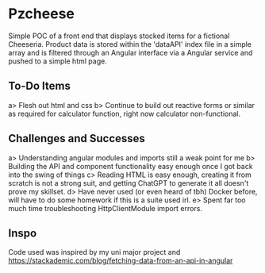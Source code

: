 # Pzcheese

Simple POC of a front end that displays stocked items for a fictional Cheeseria. 
Product data is stored within the 'dataAPI' index file in a simple array and is filtered through an Angular interface via a Angular service and pushed to a simple html page. 

## To-Do Items
a>	Flesh out html and css
b>	Continue to build out reactive forms or similar as required for calculator function, right now calculator non-functional.

## Challenges and Successes
a> Understanding angular modules and imports still a weak point for me
b> Building the API and component functionality easy enough once I got back into the swing of things
c> Reading HTML is easy enough, creating it from scratch is not a strong suit, and getting ChatGPT to generate it all doesn't prove my skillset. 
d> Have never used (or even heard of tbh) Docker before, will have to do some homework if this is a suite used irl. 
e> Spent far too much time troubleshooting HttpClientModule import errors. 

## Inspo

Code used was inspired by my uni major project and
https://stackademic.com/blog/fetching-data-from-an-api-in-angular
